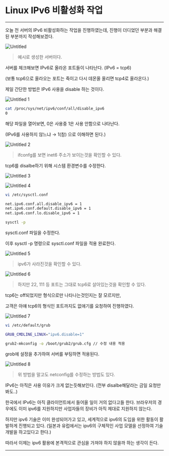 # Linux IPv6 비활성화 작업

---

오늘 전 서버의 IPv6 비활성화하는 작업을 진행하였는데, 진행이 더디었던 부분과 해결된 부분까지 작성해보겠다.

![Untitled](https://user-images.githubusercontent.com/84123877/190071724-81c9cdc2-33eb-4e64-895d-76977de6ef79.png)

> 예시로 생성한 서버이다.
> 

서버를 체크해보면 IPv6로 올라온 포트들이 나타난다. (IPv6 = tcp6)

(보통 tcp6으로 올라오는 포트는 죽이고 다시 데몬올 올리면 tcp4로 올라온다.)

제일 간단한 방법은 IPv6 사용을 disable 하는 것이다.

![Untitled 1](https://user-images.githubusercontent.com/84123877/190071695-9efb6372-a8ff-43f4-8be7-f27169142201.png)

```bash
cat /proc/sys/net/ipv6/conf/all/disable_ipv6
0
```

해당 파일을 열어보면, 0은 사용중 1은 사용 안함으로 나타난다.

(IPv6를 사용하지 않느냐 → 1(참) 으로 이해하면 된다.)

![Untitled 2](https://user-images.githubusercontent.com/84123877/190071701-8a5c5ce8-18c5-49ab-b913-0ee9aff396f1.png)

> ifconfg를 보면 inet6 주소가 보이는것을 확인할 수 있다.
> 

tcp6를 disalbe하기 위해 시스템 환경변수를 수정한다.

![Untitled 3](https://user-images.githubusercontent.com/84123877/190071704-8bb31089-1959-4f2e-bc3a-fc5cf3bca136.png)

![Untitled 4](https://user-images.githubusercontent.com/84123877/190071707-9efb9b58-6fa5-472c-ac23-f355b9355216.png)

```bash
vi /etc/sysctl.conf

net.ipv6.conf.all.disable_ipv6 = 1
net.ipv6.conf.default.disable_ipv6 = 1
net.ipv6.conf.lo.disable_ipv6 = 1

sysctl -p
```

sysctl.conf 파일을 수정한다. 

이후 sysctl -p 명령으로 sysctl.conf 파일을 적용 완료한다.

![Untitled 5](https://user-images.githubusercontent.com/84123877/190071710-a15f0ee8-cc62-4c79-bf95-4416338a3450.png)

> ipv6가 사라진것을 확인할 수 있다.
> 

![Untitled 6](https://user-images.githubusercontent.com/84123877/190071714-0804d548-6dc0-417d-825d-304f76ed6edf.png)

> 하지만 22, 111 등 포트는 그대로 tcp6로 살아있는것을 확인할 수 있다.
> 

tcp6는 off되었지만 형식으로만 나타나는것인지는 잘 모르지만, 

고객은 아얘 tcp6의 형식인 포트까지도 없애기를 요청하여 진행하였다.

![Untitled 7](https://user-images.githubusercontent.com/84123877/190071720-2edf2c24-1d47-4d9c-bd51-1c069bd3912e.png)

```bash
vi /etc/default/grub 

GRUB_CMDLINE_LINUX="ipv6.disable=1"

grub2-mkconfig -o /boot/grub2/grub.cfg // 수정 내용 적용
```

grob에 설정을 추가하여 서버를 부팅하면 적용된다.

![Untitled 8](https://user-images.githubusercontent.com/84123877/190071722-6a4d5d5e-ef44-4934-87a5-248922b5be2b.png)

> 위 방법을 말고도 netconfig를 수정하는 방법도 있다.
> 

IPv6는 아직은 사용 이유가 크게 없는듯해보인다. (전부 disalbe해달라는 금일 요청만 봐도..)

한국에서 IPv6는 아직 클라이언트에서 들어올 일이 거의 없다고들 한다. 브라우저의 경우에도 이미 ipv6를 지원하지만 사업자들의 장비가 아직 제대로 지원하지 않는다.

하지만 ipv6 기술은 이미 완성되어가고 있고, 세계적으로 ipv6의 도입을 위한 활동이 활발하게 진행되고 있다. (일본과 유럽에서는 ipv6의 구체적인 사업 모델을 선정하여 기술 개발을 하고있다고 한다.)

따라서 이제는 ipv6 활용에 본격적으로 관심을 가져야 하지 않을까 하는 생각이 든다.

---
